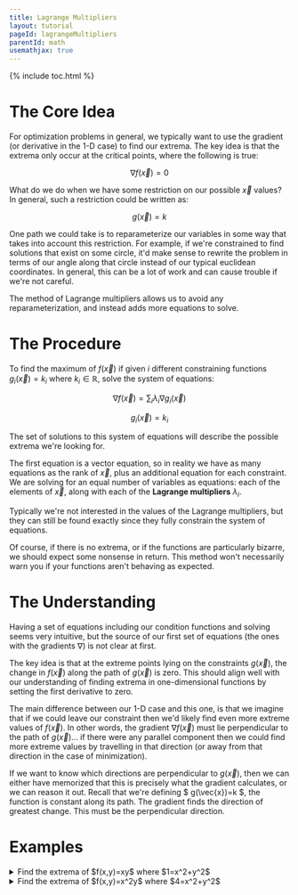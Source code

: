 ```yaml
---
title: Lagrange Multipliers
layout: tutorial
pageId: lagrangeMultipliers
parentId: math
usemathjax: true
---
```


{% include toc.html %}

# The Core Idea

For optimization problems in general, we typically want to use the gradient (or derivative in the 1-D case) to find our extrema. The key idea is that the extrema only occur at the critical points, where the following is true:

$$ \nabla f(\vec{x}) = 0 $$

What do we do when we have some restriction on our possible $\vec{x}$ values? In general, such a restriction could be written as:

$$ g(\vec{x}) = k $$

One path we could take is to reparameterize our variables in some way that takes into account this restriction. For example, if we're constrained to find solutions that exist on some circle, it'd make sense to rewrite the problem in terms of our angle along that circle instead of our typical euclidean coordinates. In general, this can be a lot of work and can cause trouble if we're not careful.

The method of Lagrange multipliers allows us to avoid any reparameterization, and instead adds more equations to solve. 

# The Procedure

To find the maximum of $f(\vec{x})$ if given $i$ different constraining functions $g_i(\vec{x})=k_i$ where $k_i \in \mathbb{R}$, solve the system of equations:

$$ \nabla f(\vec{x}) = \sum_i \lambda_i \nabla g_i(\vec{x}) $$

$$ g_i(\vec{x})=k_i $$

The set of solutions to this system of equations will describe the possible extrema we're looking for.

The first equation is a vector equation, so in reality we have as many equations as the rank of $\vec{x}$, plus an additional equation for each constraint. We are solving for an equal number of variables as equations: each of the elements of $\vec{x}$, along with each of the **Lagrange multipliers** $\lambda_i$. 

Typically we're not interested in the values of the Lagrange multipliers, but they can still be found exactly since they fully constrain the system of equations.

Of course, if there is no extrema, or if the functions are particularly bizarre, we should expect some nonsense in return. This method won't necessarily warn you if your functions aren't behaving as expected.

# The Understanding

Having a set of equations including our condition functions and solving seems very intuitive, but the source of our first set of equations (the ones with the gradients $\nabla$) is not clear at first.

The key idea is that at the extreme points lying on the constraints $g(\vec{x})$, the change in $f(\vec{x})$ along the path of $g(\vec{x})$ is zero. This should align well with our understanding of finding extrema in one-dimensional functions by setting the first derivative to zero.

The main difference between our 1-D case and this one, is that we imagine that if we could leave our constraint then we'd likely find even more extreme values of $f(\vec{x})$. In other words, the gradient $\nabla f(\vec{x})$ must lie perpendicular to the path of $g(\vec{x})$... if there were any parallel component then we could find more extreme values by travelling in that direction (or away from that direction in the case of minimization).

If we want to know which directions are perpendicular to $g(\vec{x})$, then we can either have memorized that this is precisely what the gradient calculates, or we can reason it out. Recall that we're defining $ g(\vec{x})=k $, the function is constant along its path. The gradient finds the direction of greatest change. This must be the perpendicular direction.

# Examples

<details class="exampleBox">
<summary>
Find the extrema of $f(x,y)=xy$ where $1=x^2+y^2$
</summary>
<hr>
Let's start with a function that we are already going to know the answer to. Here, we're constrained to the unit circle. Clearly the maxima are going to be at $(\frac{1}{\sqrt{2}}, \frac{1}{\sqrt{2}})$ and $(-\frac{1}{\sqrt{2}}, -\frac{1}{\sqrt{2}})$, whereas the minima will be the same two points in the other two quadrants. Let's see if our Lagrange multipliers will five us the same answer.

Our constraint is already in the needed form:

$$ g(x,y) = x^2+y^2 $$

First let's find our gradients:

$$ \nabla f(x,y) = \begin{bmatrix} y \\ x \end{bmatrix} $$

$$ \nabla g(x,y) = \begin{bmatrix} 2x \\ 2y \end{bmatrix} $$

Now let's write our system of equations:

$$ y = \lambda 2x $$

$$ x = \lambda 2y $$

$$ x^2+y^2 = 1 $$

To solve this, we can start by isolating $\lambda$ using the first equation:

$$ \lambda = \frac{y}{2x} $$

Plugging that into the second equation:

$$ x = \frac{y}{2x} 2y $$

and rearranging:

$$ x^2 = y^2 $$

Using the third equation, we get the expected result:

$$ 2x^2 = 1 $$

$$ x = \pm \frac{1}{\sqrt{2}} $$

A similar process can be followed for $y$ to get the same result. This method gives us four points for $(x,y)$ thanks to the $\pm$ signs. We can easily evaluate them in $f(x,y)$ to check which are maxima and which are minima.
</details>

<details class="exampleBox">
<summary>
Find the extrema of $f(x,y)=x^2y$ where $4=x^2+y^2$
</summary>
<hr>
Our system of equations looks like:

$$ \nabla f(\vec{x}) = \sum_i \lambda_i \nabla g_i(\vec{x}) $$

$$ g_i(\vec{x})=k_i $$

Here there is just one constraint $g$,

$$ g(x,y) = x^2+y^2 = 4 $$

Our gradients are:

$$ \nabla f(x,y) = \begin{bmatrix} 2xy \\ x^2 \end{bmatrix} $$

$$ \nabla g(x,y) = \begin{bmatrix} 2x \\ 2y \end{bmatrix} $$

Our system of equations, rewritten for the problem, becomes:

$$ 2xy = \lambda 2x $$

$$ x^2 = \lambda 2y $$

$$ x^2+y^2 = 4 $$

We need to solve these for $x$ and $y$ (and maybe also $\lambda$). Our first equation can be rewritten as:

$$ \lambda = y $$

which then allows our second equation to be rewritten as:

$$ x^2 = (y) 2y $$

$$ x^2 = 2y^2 $$

And plugging this result into our constraint equation, we obtain:

$$ \frac{3}{2}x^2 = 4 \to x = \pm \frac{2}{3}\sqrt{6}$$

$$ 3y^2 = 4 \to y = \pm \frac{2}{3}\sqrt{3}$$

This gives us four values to check:

$$ f( \frac{2}{3}\sqrt{6}, \frac{2}{3}\sqrt{3}) = \frac{8}{3} = 2.67 $$

$$ f( -\frac{2}{3}\sqrt{6}, \frac{2}{3}\sqrt{3}) = \frac{8}{3} = 2.67 $$

$$ f( \frac{2}{3}\sqrt{6}, -\frac{2}{3}\sqrt{3}) = -\frac{8}{3} = -2.67 $$

$$ f( -\frac{2}{3}\sqrt{6}, -\frac{2}{3}\sqrt{3}) = -\frac{8}{3} = -2.67 $$

This gives us our two maxima, and two minima.
</details>
